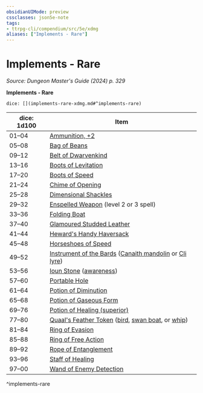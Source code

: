 ```yaml
---
obsidianUIMode: preview
cssclasses: json5e-note
tags:
- ttrpg-cli/compendium/src/5e/xdmg
aliases: ["Implements - Rare"]
---
```

# Implements - Rare
*Source: Dungeon Master's Guide (2024) p. 329* 

**Implements - Rare**

`dice: [](implements-rare-xdmg.md#^implements-rare)`

| dice: 1d100 | Item |
|-------------|------|
| 01–04 | [Ammunition, +2](3-Compendium/items/2-ammunition-xdmg.md) |
| 05–08 | [Bag of Beans](3-Compendium/items/bag-of-beans-xdmg.md) |
| 09–12 | [Belt of Dwarvenkind](3-Compendium/items/belt-of-dwarvenkind-xdmg.md) |
| 13–16 | [Boots of Levitation](3-Compendium/items/boots-of-levitation-xdmg.md) |
| 17–20 | [Boots of Speed](3-Compendium/items/boots-of-speed-xdmg.md) |
| 21–24 | [Chime of Opening](3-Compendium/items/chime-of-opening-xdmg.md) |
| 25–28 | [Dimensional Shackles](3-Compendium/items/dimensional-shackles-xdmg.md) |
| 29–32 | [Enspelled Weapon](3-Compendium/items/enspelled-weapon-xdmg.md) (level 2 or 3 spell) |
| 33–36 | [Folding Boat](3-Compendium/items/folding-boat-xdmg.md) |
| 37–40 | [Glamoured Studded Leather](3-Compendium/items/glamoured-studded-leather-xdmg.md) |
| 41–44 | [Heward's Handy Haversack](3-Compendium/items/hewards-handy-haversack-xdmg.md) |
| 45–48 | [Horseshoes of Speed](3-Compendium/items/horseshoes-of-speed-xdmg.md) |
| 49–52 | [Instrument of the Bards](3-Compendium/items/instrument-of-the-bards-xdmg.md) ([Canaith mandolin](3-Compendium/items/instrument-of-the-bards-canaith-mandolin-xdmg.md) or [Cli lyre](3-Compendium/items/instrument-of-the-bards-cli-lyre-xdmg.md)) |
| 53–56 | [Ioun Stone](3-Compendium/items/ioun-stone-xdmg.md) ([awareness](3-Compendium/items/ioun-stone-awareness-xdmg.md)) |
| 57–60 | [Portable Hole](3-Compendium/items/portable-hole-xdmg.md) |
| 61–64 | [Potion of Diminution](3-Compendium/items/potion-of-diminution-xdmg.md) |
| 65–68 | [Potion of Gaseous Form](3-Compendium/items/potion-of-gaseous-form-xdmg.md) |
| 69–76 | [Potion of Healing (superior)](3-Compendium/items/potion-of-superior-healing-xdmg.md) |
| 77–80 | [Quaal's Feather Token](3-Compendium/items/quaals-feather-token-xdmg.md) ([bird](3-Compendium/items/quaals-feather-token-bird-xdmg.md), [swan boat](3-Compendium/items/quaals-feather-token-swan-boat-xdmg.md), or [whip](3-Compendium/items/quaals-feather-token-whip-xdmg.md)) |
| 81–84 | [Ring of Evasion](3-Compendium/items/ring-of-evasion-xdmg.md) |
| 85–88 | [Ring of Free Action](3-Compendium/items/ring-of-free-action-xdmg.md) |
| 89–92 | [Rope of Entanglement](3-Compendium/items/rope-of-entanglement-xdmg.md) |
| 93–96 | [Staff of Healing](3-Compendium/items/staff-of-healing-xdmg.md) |
| 97–00 | [Wand of Enemy Detection](3-Compendium/items/wand-of-enemy-detection-xdmg.md) |
^implements-rare